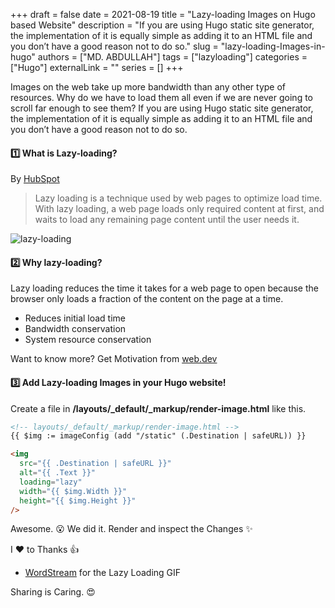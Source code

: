 +++
draft = false
date = 2021-08-19
title = "Lazy-loading Images on Hugo based Website"
description = "If you are using Hugo static site generator, the implementation of it is equally simple as adding it to an HTML file and you don’t have a good reason not to do so."
slug = "lazy-loading-Images-in-hugo"
authors = ["MD. ABDULLAH"]
tags = ["lazyloading"]
categories = ["Hugo"]
externalLink = ""
series = []
+++

Images on the web take up more bandwidth than any other type of resources. Why do we have to load them all even if we are never going to scroll far enough to see them? If you are using Hugo static site generator, the implementation of it is equally simple as adding it to an HTML file and you don’t have a good reason not to do so.

#### :one: What is Lazy-loading?
By [HubSpot](https://blog.hubspot.com/website/lazy-loading-eager-loading)
>Lazy loading is a technique used by web pages to optimize load time. With lazy loading, a web page loads only required content at first, and waits to load any remaining page content until the user needs it.

![lazy-loading](/loazyloading.gif "Lazy-loading loads when you need")


#### :two: Why lazy-loading?
 Lazy loading reduces the time it takes for a web page to open because the browser only loads a fraction of the content on the page at a time.
 - Reduces initial load time
 - Bandwidth conservation
 - System resource conservation

Want to know more? Get Motivation from [web.dev](https://web.dev/lazy-loading/)

#### :three: Add Lazy-loading Images in your Hugo website!
Create a file in **/layouts/_default/_markup/render-image.html** like this.

```html
<!-- layouts/_default/_markup/render-image.html -->
{{ $img := imageConfig (add "/static" (.Destination | safeURL)) }}

<img
  src="{{ .Destination | safeURL }}"
  alt="{{ .Text }}"
  loading="lazy"
  width="{{ $img.Width }}"
  height="{{ $img.Height }}"
/>
```
Awesome. :open_mouth: We did it. Render and inspect the Changes :sparkles:

I :heart: to Thanks 👍
* [WordStream](https://www.wordstream.com/blog/ws/2020/12/08/lazy-loading-seo) for the Lazy Loading GIF

Sharing is Caring. :heart_eyes:
